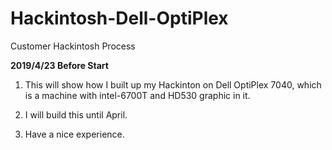 # Hackintosh-Dell-OptiPlex
Customer Hackintosh Process  

**2019/4/23 Before Start**
1. This will show how I built up my Hackinton on Dell OptiPlex 7040, which is a machine with intel-6700T and HD530 graphic in it.  

2. I will build this until April.  

3. Have a nice experience.  

